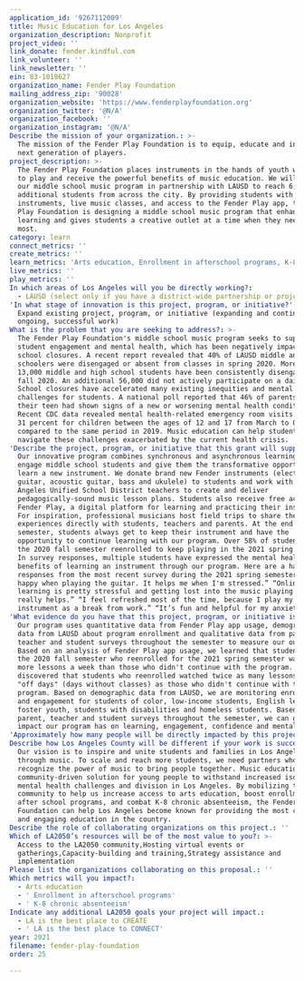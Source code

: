 ```yaml
---
application_id: '9267112009'
title: Music Education for Los Angeles
organization_description: Nonprofit
project_video: ''
link_donate: fender.kindful.com
link_volunteer: ''
link_newsletter: ''
ein: 83-1018627
organization_name: Fender Play Foundation
mailing_address_zip: '90028'
organization_website: 'https://www.fenderplayfoundation.org'
organization_twitter: '@N/A'
organization_facebook: ''
organization_instagram: '@N/A'
Describe the mission of your organization.: >-
  The mission of the Fender Play Foundation is to equip, educate and inspire the
  next generation of players.
project_description: >-
  The Fender Play Foundation places instruments in the hands of youth who aspire
  to play and receive the powerful benefits of music education. We will expand
  our middle school music program in partnership with LAUSD to reach 6,000
  additional students from across the city. By providing students with
  instruments, live music classes, and access to the Fender Play app, the Fender
  Play Foundation is designing a middle school music program that enhances
  learning and gives students a creative outlet at a time when they need it
  most.
category: learn
connect_metrics: ''
create_metrics: ''
learn_metrics: 'Arts education, Enrollment in afterschool programs, K-8 chronic absenteeism'
live_metrics: ''
play_metrics: ''
In which areas of Los Angeles will you be directly working?:
  - LAUSD (select only if you have a district-wide partnership or project)
'In what stage of innovation is this project, program, or initiative?': >-
  Expand existing project, program, or initiative (expanding and continuing
  ongoing, successful work)
What is the problem that you are seeking to address?: >-
  The Fender Play Foundation's middle school music program seeks to support
  student engagement and mental health, which has been negatively impacted by
  school closures. A recent report revealed that 40% of LAUSD middle and high
  schoolers were disengaged or absent from classes in spring 2020. More than
  13,000 middle and high school students have been consistently disengaged in
  fall 2020. An additional 56,000 did not actively participate on a daily basis.
  School closures have accelerated many existing inequities and mental health
  challenges for students. A national poll reported that 46% of parents say
  their teen had shown signs of a new or worsening mental health condition.
  Recent CDC data revealed mental health-related emergency room visits increased
  31 percent for children between the ages of 12 and 17 from March to October
  compared to the same period in 2019. Music education can help students
  navigate these challenges exacerbated by the current health crisis.
'Describe the project, program, or initiative that this grant will support to address the problem identified.': >-
  Our innovative program combines synchronous and asynchronous learning to
  engage middle school students and give them the transformative opportunity to
  learn a new instrument. We donate brand new Fender instruments (electric
  guitar, acoustic guitar, bass and ukulele) to students and work with Los
  Angeles Unified School District teachers to create and deliver
  pedagogically-sound music lesson plans. Students also receive free access to
  Fender Play, a digital platform for learning and practicing their instrument.
  For inspiration, professional musicians host field trips to share their music
  experiences directly with students, teachers and parents. At the end of each
  semester, students always get to keep their instrument and have the
  opportunity to continue learning with our program. Over 58% of students from
  the 2020 fall semester reenrolled to keep playing in the 2021 spring semester.
  In survey responses, multiple students have expressed the mental health
  benefits of learning an instrument through our program. Here are a handful of
  responses from the most recent survey during the 2021 spring semester: “I feel
  happy when playing the guitar. It helps me when I'm stressed.” “Online
  learning is pretty stressful and getting lost into the music playing guitar
  really helps.” “I feel refreshed most of the time, because I play my
  instrument as a break from work.” “It’s fun and helpful for my anxiety."
'What evidence do you have that this project, program, or initiative is or will be successful, and how will you define and measure success?': >-
  Our program uses quantitative data from Fender Play app usage, demographic
  data from LAUSD about program enrollment and qualitative data from parent,
  teacher and student surveys throughout the semester to measure our outcomes.
  Based on an analysis of Fender Play app usage, we learned that students from
  the 2020 fall semester who reenrolled for the 2021 spring semester watched
  more lessons a week than those who didn't continue with the program. We also
  discovered that students who reenrolled watched twice as many lessons on their
  "off days" (days without classes) as those who didn't continue with the
  program. Based on demographic data from LAUSD, we are monitoring enrollment
  and engagement for students of color, low-income students, English learners,
  foster youth, students with disabilities and homeless students. Based on
  parent, teacher and student surveys throughout the semester, we can gauge the
  impact our program has on learning, engagement, confidence and mental health.
'Approximately how many people will be directly impacted by this project, program, or initiative?': '6000'
Describe how Los Angeles County will be different if your work is successful.: >-
  Our vision is to inspire and unite students and families in Los Angeles County
  through music. To scale and reach more students, we need partners who
  recognize the power of music to bring people together. Music education is a
  community-driven solution for young people to withstand increased isolation,
  mental health challenges and division in Los Angeles. By mobilizing the
  community to help us increase access to arts education, boost enrollment in
  after school programs, and combat K-8 chronic absenteeism, the Fender Play
  Foundation can help Los Angeles become known for providing the most creative
  and engaging education in the country.
Describe the role of collaborating organizations on this project.: ''
Which of LA2050’s resources will be of the most value to you?: >-
  Access to the LA2050 community,Hosting virtual events or
  gatherings,Capacity-building and training,Strategy assistance and
  implementation
Please list the organizations collaborating on this proposal.: ''
Which metrics will you impact?:
  - Arts education
  - ' Enrollment in afterschool programs'
  - ' K-8 chronic absenteeism'
Indicate any additional LA2050 goals your project will impact.:
  - LA is the best place to CREATE
  - ' LA is the best place to CONNECT'
year: 2021
filename: fender-play-foundation
order: 25

---
```

